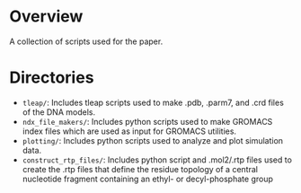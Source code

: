 # Overview 

A collection of scripts used for the paper.

# Directories

* `tleap/`: Includes tleap scripts used to make .pdb, .parm7, and .crd files of the DNA models.
* `ndx_file_makers/`: Includes python scripts used to make GROMACS index files which are used as input for GROMACS utilities.
* `plotting/`: Includes python scripts used to analyze and plot simulation data.
* `construct_rtp_files/`: Includes python script and .mol2/.rtp files used to create the .rtp files that define the residue topology of a central nucleotide fragment containing an ethyl- or decyl-phosphate group
